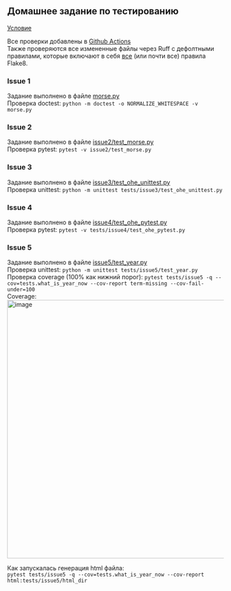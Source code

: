 ## Домашнее задание по тестированию

[Условие](https://github.com/siauPatrick/mai-python/blob/master/03-instrumenty-testirovaniya-v-python/issues.md)

Все проверки добавлены в [Github Actions](../.github/workflows/tests_hw.yml)  
Также проверяются все измененные файлы через Ruff с дефолтными правилами, которые включают в себя [все](https://docs.astral.sh/ruff/rules/#pyflakes-f) (или почти все) правила Flake8.

### Issue 1

Задание выполнено в файле [morse.py](./morse.py)  
Проверка doctest: `python -m doctest -o NORMALIZE_WHITESPACE -v morse.py`

### Issue 2

Задание выполнено в файле [issue2/test_morse.py](./issue2/test_morse.py)  
Проверка pytest: `pytest -v issue2/test_morse.py`

### Issue 3

Задание выполнено в файле [issue3/test_ohe_unittest.py](./issue3/test_ohe_unittest.py)  
Проверка unittest: `python -m unittest tests/issue3/test_ohe_unittest.py`

### Issue 4

Задание выполнено в файле [issue4/test_ohe_pytest.py](./issue4/test_ohe_pytest.py)  
Проверка pytest: `pytest -v tests/issue4/test_ohe_pytest.py`

### Issue 5

Задание выполнено в файле [issue5/test_year.py](./issue5/test_year.py)   
Проверка unittest: `python -m unittest tests/issue5/test_year.py`   
Проверка coverage (100% как нижний порог): `pytest tests/issue5 -q --cov=tests.what_is_year_now --cov-report term-missing --cov-fail-under=100`   
Coverage:    
<img width="601" alt="image" src="https://github.com/pyrogn/aaa/assets/60060559/31397dbc-a32c-402e-90ec-5a2c8cab615f">  

Как запускалась генерация html файла:  
`pytest tests/issue5 -q --cov=tests.what_is_year_now --cov-report html:tests/issue5/html_dir`
